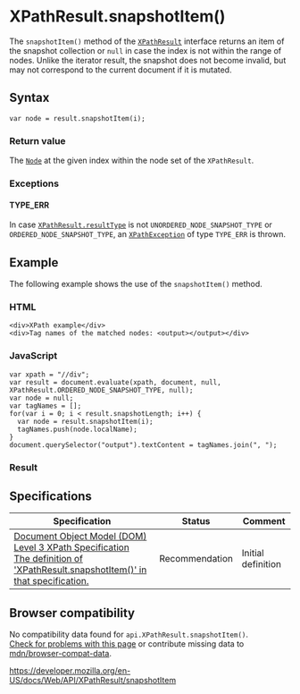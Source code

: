 XPathResult.snapshotItem()
==========================

The `snapshotItem()` method of the [`XPathResult`](../xpathresult) interface returns an item of the snapshot collection or `null` in case the index is not within the range of nodes. Unlike the iterator result, the snapshot does not become invalid, but may not correspond to the current document if it is mutated.

Syntax
------

    var node = result.snapshotItem(i);

### Return value

The [`Node`](../node) at the given index within the node set of the `XPathResult`.

### Exceptions

#### TYPE\_ERR

In case [`XPathResult.resultType`](resulttype) is not `UNORDERED_NODE_SNAPSHOT_TYPE` or `ORDERED_NODE_SNAPSHOT_TYPE`, an [`XPathException`](../xpathexception) of type `TYPE_ERR` is thrown.

Example
-------

The following example shows the use of the `snapshotItem()` method.

### HTML

    <div>XPath example</div>
    <div>Tag names of the matched nodes: <output></output></div>

### JavaScript

    var xpath = "//div";
    var result = document.evaluate(xpath, document, null, XPathResult.ORDERED_NODE_SNAPSHOT_TYPE, null);
    var node = null;
    var tagNames = [];
    for(var i = 0; i < result.snapshotLength; i++) {
      var node = result.snapshotItem(i);
      tagNames.push(node.localName);
    }
    document.querySelector("output").textContent = tagNames.join(", ");

### Result

Specifications
--------------

<table><thead><tr class="header"><th>Specification</th><th>Status</th><th>Comment</th></tr></thead><tbody><tr class="odd"><td><a href="https://www.w3.org/TR/DOM-Level-3-XPath/xpath.html#XPathResult-snapshotItem">Document Object Model (DOM) Level 3 XPath Specification<br />
<span class="small">The definition of 'XPathResult.snapshotItem()' in that specification.</span></a></td><td><span class="spec-rec">Recommendation</span></td><td>Initial definition</td></tr></tbody></table>

Browser compatibility
---------------------

No compatibility data found for `api.XPathResult.snapshotItem()`.  
[Check for problems with this page](#on-github) or contribute missing data to [mdn/browser-compat-data](https://github.com/mdn/browser-compat-data).

<a href="https://developer.mozilla.org/en-US/docs/Web/API/XPathResult/snapshotItem" class="_attribution-link">https://developer.mozilla.org/en-US/docs/Web/API/XPathResult/snapshotItem</a>
